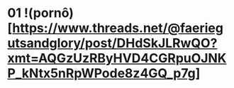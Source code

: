 # 01 !(pornô)[https://www.threads.net/@faeriegutsandglory/post/DHdSkJLRwQO?xmt=AQGzUzRByHVD4CGRpuOJNKP_kNtx5nRpWPode8z4GQ_p7g]
